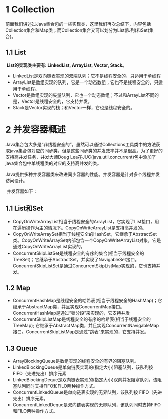 # 1 Collection

​		前面我们讲述过Java集合包的一些实现类，这里我们再次总结下，内容包括Collection集合和Map类；而Collection集合又可以划分为List(队列)和Set(集合)。

## 1.1 List

​		**List的实现类主要有: LinkedList, ArrayList, Vector, Stack。**

* LinkedList是双向链表实现的双端队列；它不是线程安全的，只适用于单线程
* ArrayList是数组实现的队列，它是一个动态数组；它也不是线程安全的，只适用于单线程。
* Vector是数组实现的矢量队列，它也一个动态数组；不过和ArrayList不同的是，Vector是线程安全的，它支持并发。
* Stack是Vector实现的栈；和Vector一样，它也是线程安全的。



# 2 并发容器概述

​		Java集合包大多是“非线程安全的”，虽然可以通过Collections工具类中的方法获取java集合包对应的同步类，但是这些同步类的并发效率并不是很高。为了更好的支持高并发任务，并发大师Doug Lea在JUC(java.util.concurrent)包中添加了java集合包中单线程类的对应的支持高并发的类。

​		Java提供多种并发容器类来改进同步容器的性能。并发容器是针对多个线程并发访问设计。

​		并发容器如下：

## 1.1 List和Set

* CopyOnWriteArrayList相当于线程安全的ArrayList，它实现了List接口，用在遍历操作为主的情况下。CopyOnWriteArrayList是支持高并发的。
* CopyOnWriteArraySet相当于线程安全的HashSet，它继承于AbstractSet类。CopyOnWriteArraySet内部包含一个CopyOnWriteArrayList对象，它是通过CopyOnWriteArrayList实现的。
* ConcurrentSkipListSet是线程安全的有序的集合(相当于线程安全的TreeSet)；它继承于AbstractSet，并实现了NavigableSet接口。ConcurrentSkipListSet是通过ConcurrentSkipListMap实现的，它也支持并发。



## 1.2 Map

* ConcurrentHashMap是线程安全的哈希表(相当于线程安全的HashMap)；它继承于AbstractMap类，并且实现ConcurrentMap接口。ConcurrentHashMap是通过“锁分段”来实现的，它支持并发
* ConcurrentSkipListMap是线程安全的有序的哈希表(相当于线程安全的TreeMap); 它继承于AbstractMap类，并且实现ConcurrentNavigableMap接口。ConcurrentSkipListMap是通过“跳表”来实现的，它支持并发。



## 1.3 Queue

* ArrayBlockingQueue是数组实现的线程安全的有界的阻塞队列。
* LinkedBlockingQueue是单向链表实现的(指定大小)阻塞队列，该队列按 FIFO（先进先出）排序元素
* LinkedBlockingDeque是双向链表实现的(指定大小)双向并发阻塞队列，该阻塞队列同时支持FIFO和FILO两种操作方式。
* ConcurrentLinkedQueue是单向链表实现的无界队列，该队列按 FIFO（先进先出）排序元素。
* ConcurrentLinkedDeque是双向链表实现的无界队列，该队列同时支持FIFO和FILO两种操作方式。